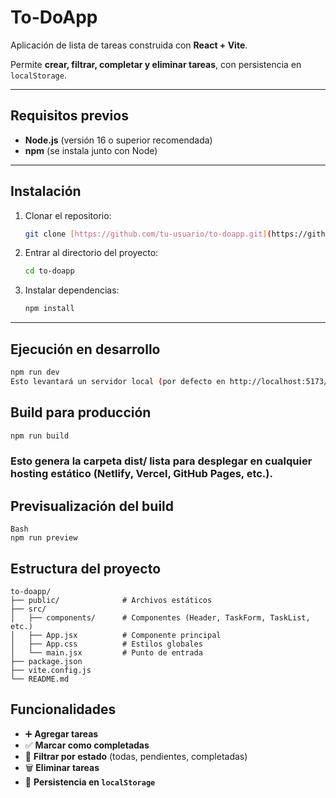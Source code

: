 #  To-DoApp

Aplicación de lista de tareas construida con **React + Vite**.

Permite **crear, filtrar, completar y eliminar tareas**, con persistencia en `localStorage`.

---

##  Requisitos previos

* **Node.js** (versión 16 o superior recomendada)
* **npm** (se instala junto con Node)

---

##  Instalación

1.  Clonar el repositorio:
    ```bash
    git clone [https://github.com/tu-usuario/to-doapp.git](https://github.com/tu-usuario/to-doapp.git)
    ```
2.  Entrar al directorio del proyecto:
    ```bash
    cd to-doapp
    ```
3.  Instalar dependencias:
    ```bash
    npm install
    ```

---

##  Ejecución en desarrollo

```bash
npm run dev
Esto levantará un servidor local (por defecto en http://localhost:5173/).
```

##  Build para producción
```Bash
npm run build
```

###  Esto genera la carpeta dist/ lista para desplegar en cualquier hosting estático (Netlify, Vercel, GitHub Pages, etc.).

##  Previsualización del build

```
Bash
npm run preview
```

##  Estructura del proyecto

```
to-doapp/
├── public/              # Archivos estáticos
├── src/
│   ├── components/      # Componentes (Header, TaskForm, TaskList, etc.)
│   ├── App.jsx          # Componente principal
│   ├── App.css          # Estilos globales
│   └── main.jsx         # Punto de entrada
├── package.json
├── vite.config.js
└── README.md
```

##  Funcionalidades

- ➕ **Agregar tareas**  
- ✅ **Marcar como completadas**  
- 🔄 **Filtrar por estado** (todas, pendientes, completadas)  
- 🗑️ **Eliminar tareas**  
- 💾 **Persistencia en `localStorage`**

